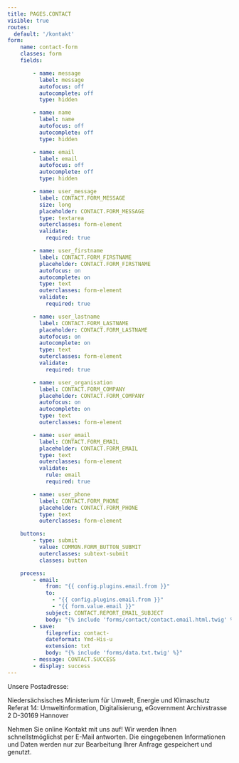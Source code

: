```yaml
---
title: PAGES.CONTACT
visible: true
routes:
  default: '/kontakt'
form:
    name: contact-form
    classes: form
    fields:

        - name: message
          label: message
          autofocus: off
          autocomplete: off
          type: hidden

        - name: name
          label: name
          autofocus: off
          autocomplete: off
          type: hidden

        - name: email
          label: email
          autofocus: off
          autocomplete: off
          type: hidden

        - name: user_message
          label: CONTACT.FORM_MESSAGE
          size: long
          placeholder: CONTACT.FORM_MESSAGE
          type: textarea
          outerclasses: form-element
          validate:
            required: true

        - name: user_firstname
          label: CONTACT.FORM_FIRSTNAME
          placeholder: CONTACT.FORM_FIRSTNAME
          autofocus: on
          autocomplete: on
          type: text
          outerclasses: form-element
          validate:
            required: true

        - name: user_lastname
          label: CONTACT.FORM_LASTNAME
          placeholder: CONTACT.FORM_LASTNAME
          autofocus: on
          autocomplete: on
          type: text
          outerclasses: form-element
          validate:
            required: true

        - name: user_organisation
          label: CONTACT.FORM_COMPANY
          placeholder: CONTACT.FORM_COMPANY
          autofocus: on
          autocomplete: on
          type: text
          outerclasses: form-element

        - name: user_email
          label: CONTACT.FORM_EMAIL
          placeholder: CONTACT.FORM_EMAIL
          type: text
          outerclasses: form-element
          validate:
            rule: email
            required: true

        - name: user_phone
          label: CONTACT.FORM_PHONE
          placeholder: CONTACT.FORM_PHONE
          type: text
          outerclasses: form-element

    buttons:
        - type: submit
          value: COMMON.FORM_BUTTON_SUBMIT
          outerclasses: subtext-submit
          classes: button

    process:
        - email:
            from: "{{ config.plugins.email.from }}"
            to:
              - "{{ config.plugins.email.from }}"
              - "{{ form.value.email }}"
            subject: CONTACT.REPORT_EMAIL_SUBJECT
            body: "{% include 'forms/contact/contact.email.html.twig' %}"
        - save:
            fileprefix: contact-
            dateformat: Ymd-His-u
            extension: txt
            body: "{% include 'forms/data.txt.twig' %}"
        - message: CONTACT.SUCCESS
        - display: success
---
```


Unsere Postadresse:

Niedersächsisches Ministerium für Umwelt, Energie und Klimaschutz
Referat 14: Umweltinformation, Digitalisierung, eGovernment
Archivstrasse 2
D-30169 Hannover

Nehmen Sie online Kontakt mit uns auf! Wir werden Ihnen schnellstmöglichst per E-Mail antworten. Die eingegebenen Informationen und Daten werden nur zur Bearbeitung Ihrer Anfrage gespeichert und genutzt.


